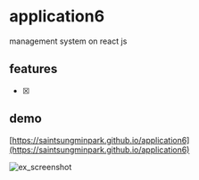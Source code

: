 # application6
management system on react js

## features
- [x]  

## demo
[https://saintsungminpark.github.io/application6](https://saintsungminpark.github.io/application6)
                
![ex_screenshot](./screenshot1.jpg)

